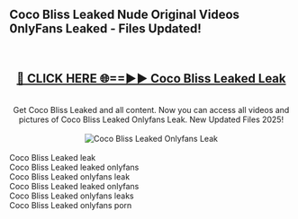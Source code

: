<h2>Coco Bliss Leaked Nude Original Videos 0nlyFans Leaked - Files Updated! </h2>
<br>
<div align="center">
<h2><a href="https://213.232.235.80/live/video.php?q=coco-bliss-leaked" rel="nofollow">🔴 CLICK HERE 🌐==►► Coco Bliss Leaked Leak</a></h2>
<br>
Get Coco Bliss Leaked and all content. Now you can access all videos and pictures of Coco Bliss Leaked Onlyfans Leak. New Updated Files 2025!
<br>
<br>
<a href="https://213.232.235.80/live/video.php?q=coco-bliss-leaked" rel="nofollow" data-target="animated-image.originalLink"><img src="https://i.imgur.com/1EjSzPs.png" alt="Coco Bliss Leaked Onlyfans Leak" style="max-width: 100%; display: inline-block;" data-target="animated-image.originalImage"></a>
</div>
<br>
Coco Bliss Leaked leak<br>
Coco Bliss Leaked leaked onlyfans<br>
Coco Bliss Leaked onlyfans leak<br>
Coco Bliss Leaked leaked onlyfans<br>
Coco Bliss Leaked onlyfans leaks<br>
Coco Bliss Leaked onlyfans porn
